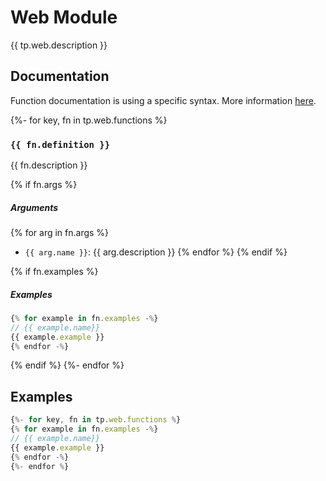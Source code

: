 # Web Module

{{ tp.web.description }}

<!-- toc -->

## Documentation

Function documentation is using a specific syntax. More information [here](../../syntax.md#function-documentation-syntax).

{%- for key, fn in tp.web.functions %}
### `{{ fn.definition }}` 

{{ fn.description }}

{% if fn.args %}
##### Arguments

{% for arg in fn.args %}
- `{{ arg.name }}`: {{ arg.description }}
{% endfor %}
{% endif %}

{% if fn.examples %}
##### Examples

```javascript
{% for example in fn.examples -%}
// {{ example.name}}
{{ example.example }}
{% endfor -%}
```
{% endif %}
{%- endfor %}

## Examples

```javascript
{%- for key, fn in tp.web.functions %}
{% for example in fn.examples -%}
// {{ example.name}}
{{ example.example }}
{% endfor -%}
{%- endfor %}
```
